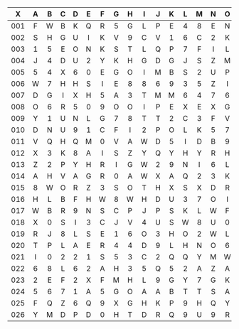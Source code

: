 |X|A|B|C|D|E|F|G|H|I|J|K|L|M|N|O|P|Q|R|S|T|U|V|W|X|Y|Z|
|:-------:|:-------:|:-------:|:-------:|:-------:|:-------:|:-------:|:-------:|:-------:|:-------:|:-------:|:-------:|:-------:|:-------:|:-------:|:-------:|:-------:|:-------:|:-------:|:-------:|:-------:|:-------:|:-------:|:-------:|:-------:|:-------:|:-------:|
|001|F|W|B|K|Q|R|5|G|L|P|E|4|8|E|N|I|1|5|8|2|7|9|2|3|V|C|
|002|S|H|G|U|I|K|V|9|C|V|1|6|C|2|K|N|T|1|4|E|4|1|M|4|5|Q|
|003|1|5|E|O|N|K|S|T|L|Q|P|7|F|I|L|H|R|U|W|0|R|G|4|3|E|N|
|004|J|4|D|U|2|Y|K|H|G|D|G|J|S|Z|M|L|L|3|K|K|C|M|I|T|B|L|
|005|5|4|X|6|0|E|G|O|I|M|B|S|2|U|P|Z|Z|N|9|X|U|I|1|N|I|D|
|006|W|7|H|H|S|I|E|8|8|6|9|3|5|Z|I|D|E|1|6|P|V|O|L|3|J|N|
|007|D|G|I|X|H|5|A|3|T|M|M|6|4|7|6|L|3|L|X|X|3|N|Q|B|S|0|
|008|O|6|R|5|0|9|O|O|I|P|E|X|E|X|G|Z|H|4|W|I|Q|U|A|Z|D|H|
|009|Y|1|U|N|L|G|7|8|T|T|2|C|3|F|V|X|B|S|2|4|T|S|0|F|T|H|
|010|D|N|U|9|1|C|F|I|2|P|O|L|K|5|7|4|R|M|C|2|F|J|7|T|J|J|
|011|V|Q|H|Q|M|0|V|A|W|D|5|I|D|B|9|I|B|3|4|G|J|S|5|Q|V|D|
|012|X|3|K|8|A|I|S|Z|Y|Q|Y|H|Y|R|H|Y|M|1|3|3|Z|E|9|Z|4|O|
|013|Z|2|P|Y|H|R|I|G|W|2|9|N|I|6|L|5|2|C|6|U|U|R|C|S|D|F|
|014|A|H|V|A|G|R|0|A|W|X|A|Q|2|3|K|E|Y|G|Z|0|M|5|W|U|E|M|
|015|8|W|O|R|Z|3|S|O|T|H|X|S|X|D|R|P|0|G|Q|F|Z|K|K|P|N|D|
|016|H|L|B|F|H|W|8|W|H|D|U|3|7|O|I|L|D|N|J|A|G|H|6|J|O|J|
|017|W|B|R|9|N|S|C|P|J|P|S|K|L|W|F|Z|I|2|R|D|D|H|U|P|Z|Q|
|018|X|0|S|I|3|C|J|V|4|U|S|W|8|U|0|W|X|9|H|A|0|D|N|A|Q|N|
|019|R|J|8|L|S|E|1|6|O|3|H|O|2|W|L|S|O|K|U|J|5|T|T|E|O|D|
|020|T|P|L|A|E|R|4|4|D|9|L|H|N|O|6|D|X|O|8|E|K|4|W|0|Z|0|
|021|I|0|2|2|1|S|5|3|C|2|Q|Q|Y|M|W|N|S|B|G|9|F|S|Y|V|4|N|
|022|6|8|L|6|2|A|H|3|5|Q|5|2|A|Z|A|R|D|2|D|9|F|B|A|0|R|8|
|023|2|E|F|2|X|F|M|H|L|9|G|Y|7|G|K|2|L|9|W|O|6|7|H|X|E|N|
|024|5|6|7|1|A|5|G|O|A|A|B|T|T|S|A|J|X|Q|D|7|5|C|R|0|3|L|
|025|F|Q|Z|6|Q|9|X|G|H|K|P|9|H|Q|Y|N|V|Y|U|R|H|H|U|4|A|0|
|026|Y|M|D|P|D|0|H|T|D|R|Q|9|U|9|R|F|H|P|0|9|1|M|Q|I|R|P|